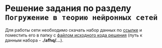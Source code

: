 # Решение задания по разделу ```Погружение в теорию нейронных сетей```

Для работы сети необходимо скачать набор данных по [ссылке](https://www.kaggle.com/datasets/andrewmvd/animal-faces) и поместить его в папку с [файлом исходного кода решения](test_5.5.ipynb) (путь к данным набора - **./afhq/...**).
